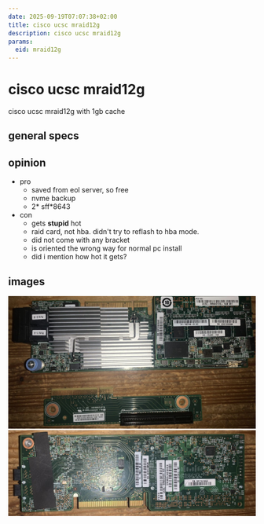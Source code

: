 ```yaml
---
date: 2025-09-19T07:07:38+02:00
title: cisco ucsc mraid12g
description: cisco ucsc mraid12g
params:
  eid: mraid12g
---
```


# cisco ucsc mraid12g

cisco ucsc mraid12g with 1gb cache

## general specs

## opinion

* pro
  * saved from eol server, so free
  * nvme backup
  * 2* sff*8643
* con
  * gets **stupid** hot
  * raid card, not hba. didn't try to reflash to hba mode.
  * did not come with any bracket
  * is oriented the wrong way for normal pc install
  * did i mention how hot it gets?

## images
![front](mraid12gf.jpg)
![back](mraid12gb.jpg)

